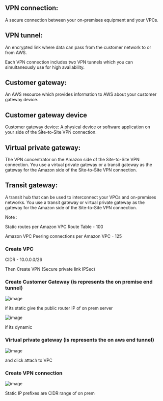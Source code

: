 

## VPN connection: 

A secure connection between your on-premises equipment and your VPCs.

## VPN tunnel:

An encrypted link where data can pass from the customer network to or from AWS.

Each VPN connection includes two VPN tunnels which you can simultaneously use for high availability.

## Customer gateway: 

An AWS resource which provides information to AWS about your customer gateway device.


## Customer gateway device

Customer gateway device: A physical device or software application on your side of the Site-to-Site VPN connection.


## Virtual private gateway:

The VPN concentrator on the Amazon side of the Site-to-Site VPN connection. You use a virtual private gateway or a transit gateway as the gateway for the Amazon side of the Site-to-Site VPN connection.


## Transit gateway:

 A transit hub that can be used to interconnect your VPCs and on-premises networks. You use a transit gateway or virtual private gateway as the gateway for the Amazon side of the Site-to-Site VPN connection.





Note :

Static routes per Amazon VPC Route Table - 100

Amazon VPC Peering connections per Amazon VPC - 125













### Create VPC 

CIDR - 10.0.0.0/26


Then Create VPN (Secure private link IPSec)







### Create Customer Gateway (is represents the on premise end tunnel)


![image](https://user-images.githubusercontent.com/33985509/98975022-e0bdad00-2515-11eb-9568-c28980815121.png)

if its static give the public router IP of on prem server


![image](https://user-images.githubusercontent.com/33985509/98975274-3003dd80-2516-11eb-86e5-ebfc11b2b7e6.png)

if its dynamic






### Virtual private gateway  (is represents the on aws end tunnel)


![image](https://user-images.githubusercontent.com/33985509/98976721-fd5ae480-2517-11eb-80d3-df084ae9a91a.png)

and click attach to VPC






### Create VPN connection

![image](https://user-images.githubusercontent.com/33985509/98977003-59be0400-2518-11eb-9cfb-935799445b03.png)

Static IP prefixes are CIDR range of on prem
